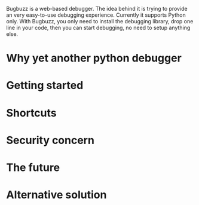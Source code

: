 Bugbuzz is a web-based debugger. The idea behind it is trying to provide an very easy-to-use debugging experience. Currently it supports Python only. With Bugbuzz, you only need to install the debugging library, drop one line in your code, then you can start debugging, no need to setup anything else.

# Why yet another python debugger

# Getting started

# Shortcuts

# Security concern

# The future

# Alternative solution
